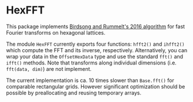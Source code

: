 # HexFFT

This package implements [Birdsong and Rummelt's 2016 algorithm](http://ieeexplore.ieee.org/document/7532670/) for fast Fourier transforms on hexagonal lattices.

The module `HexFFT` currently exports four functions: `hfft2()` and `ihfft2()` which compute the FFT and its inverse, respectively.
Alternatively, you can wrap your data in the `OffsetHexData` type and use the standard `fft()` and `ifft()` methods.
Note that transforms along individual dimensions (i.e. `fft(data, dim)`) are not implement.

The current implementation is ca. 10 times slower than `Base.fft()` for comparable rectangular grids. However significant optimization should be possible by preallocating and reusing temporary arrays.
